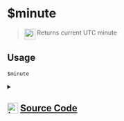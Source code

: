 # $minute
> <img align="top" src="https://upload.wikimedia.org/wikipedia/commons/thumb/e/e4/Infobox_info_icon.svg/160px-Infobox_info_icon.svg.png?20150409153300" alt="image" width="25" height="auto"> Returns current UTC minute
## Usage
```
$minute
```
<details>
<summary>
    
## <img align="top" src="https://cdn4.iconfinder.com/data/icons/iconsimple-logotypes/512/github-512.png" alt="image" width="25" height="auto">  [Source Code](https://github.com/tryforge/ForgeScript-V2/blob/main/src/native/minute.ts)
    
</summary>
    
```ts
import { NativeFunction, Return } from "../structures"

export default new NativeFunction({
    name: "$minute",
    version: "1.2.0",
    description: "Returns current UTC minute",
    unwrap: true,
    execute: function() {
        return this.success(new Date().getMinutes())
    }
})
```
    
</details>